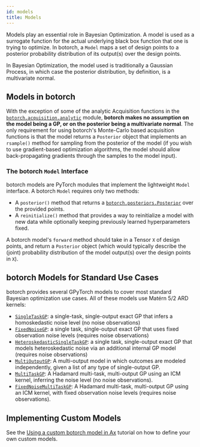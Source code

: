 ```yaml
---
id: models
title: Models
---
```


Models play an essential role in Bayesian Optimization. A model is used as a
surrogate function for the actual underlying black box function that one is
trying to optimize. In botorch, a `Model` maps a set of design points to a
posterior probability distribution of its output(s) over the design points.

In Bayesian Optimization, the model used is traditionally a Gaussian Process,
in which case the posterior distribution, by definition, is a multivariate
normal.

## Models in botorch

With the exception of some of the analytic Acquisition functions in the
[`botorch.acquisition.analytic`](../api/acquisition.html#botorch-acquisition-analytic)
module, **botorch makes no assumption on the model being a GP, or on the
posterior being a multivariate normal**. The only requirement for using botorch's
Monte-Carlo based acquisition functions is that the model returns a `Posterior`
object that implements an `rsample()` method for sampling from the posterior of
the model (if you wish to use gradient-based optimization algorithms, the model
should allow back-propagating gradients through the samples to the model input).


### The botorch `Model` Interface

botorch models are PyTorch modules that implement the lightweight `Model`
interface. A botorch `Model` requires only two methods:

* A `posterior()` method that returns a
  [`botorch.posteriors.Posterior`](../api/posteriors.html#posterior) over the
  provided points.
* A `reinitialize()` method that provides a way to reinitialize a model with new
  data while optionally keeping previously learned hyperparameters fixed.

A botorch model's `forward` method should take in a Tensor `X` of design points,
and return a `Posterior` object (which would typically describe the (joint)
probability distribution of the model output(s) over the design points in `X`).

## botorch Models for Standard Use Cases

botorch provides several GPyTorch models to cover most standard Bayesian
optimization use cases. All of these models use Matérn 5/2 ARD kernels:

* [`SingleTaskGP`](../api/models.html#singletaskgp): a single-task, single-output
  exact GP that infers a homoskedastic noise level (no noise observations)
* [`FixedNoiseGP`](../api/models.html#fixednoisegp): a single task, single-output
  exact GP that uses fixed observation noise levels (requires noise observations)
* [`HeteroskedasticSingleTaskGP`](../api/models.html#heteropskedasticsingletaskgp):
  a single task, single-output exact GP that models heteroskedastic noise via
  an additional internal GP model (requires noise observations)
* [`MultiOutputGP`](../api/models.html#multioutputgp): A multi-output model in
  which outcomes are modeled independently, given a list of any type of
  single-output GP.
* [`MultiTaskGP`](../api/models.html#multitaskgp): A Hadamard multi-task,
  multi-output GP using an ICM kernel, inferring the noise level (no noise
  observations).
* [`FixedNoiseMultiTaskGP`](../api/models.html#fixednoisemultitaskgp): A Hadamard
  multi-task, multi-output GP using an ICM kernel, with fixed observation noise
  levels (requires noise observations).


## Implementing Custom Models

See the [Using a custom botorch model in Ax](../tutorials/custom_botorch_model_in_ax)
tutorial on how to define your own custom models.
